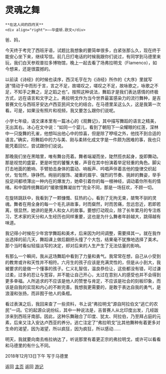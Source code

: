 # 灵魂之舞

```{tip} 
**在这人间的四月天**
<div align="right">——华盛顿.欧文</div>
```

爸、妈，

今天终于考完了西班牙语，试题比我想象的要简单很多，白紧张那么久，现在终于能安心坐下来，继续写信。前几日打电话的时候我跟你们说过，有同学到马德里来玩，我们白天参观普拉多博物馆，晚上一起去看了场弗拉明戈（Flamenco），如今想来，还是很震撼的。

以前读《诗经》的时候也读序，西汉毛亨在为《诗经》所作的《大序》里就写道“情动于中而形于言，言之不足，故嗟叹之，嗟叹之不足，故咏歌之，咏歌之不足，不知手之舞之，足之蹈之也”。按照这种说法，舞蹈才是我们表达感情的终极方式，远在语言和文字之上。弗拉明戈作为当今世界最富感染力的流行舞种，是吉普赛文化与西班牙安达卢西亚民间文化的结合。在马德里呆这么久，这是我第一次看。可是，如果没有照片和视频，我又要怎么跟你们说呢。

小学七年级，语文课本里有一篇冰心的《观舞记》，其中描写舞蹈的语言之精美，无出其右。冰心在文中说：“如同一个婴儿，看到了朝阳下一朵耀眼的红莲，深林中一只旋舞的孔雀，他想叫出他心中的惊喜，但是除了咿哑之外，他找不到合适的语言。”确实，将舞蹈中的力与美、刚与柔转化成文字是一件颇为困难的事，我也只能凭着回忆，尝试跟你们说说。

那晚我们坐在黑暗里，唯有舞台亮着。舞者端凝而坐，陡然揽衣起身，旋即舞动。那是视觉的盛宴，更是听觉的饕餮大餐，声音在其中扮演着举足轻重的角色。脚尖打击地面的脆响、手臂拍击身体的震动、响板声、吟唱声伴着吉他的旋律交织起伏，訇訇然，铮铮然。绚丽的服饰、凝重的眉宇、强烈的节奏、挑衅的舞姿，举手投足间都喷薄出一种内在的爆发力，她牵引着你的每一根神经，调动着你所有的情绪。和中国传统舞蹈的“缓歌慢舞凝丝竹”完全不同，那是一场狂欢，不顾一切。

在旋转跳跃中，我看到了一颗慷慨、狂热的心，看到了无拘无束，桀骜不驯的灵魂。舞者在用全身的每一个毛孔讲故事，时而粲然，时而苦痛，忽远忽近，若即若离，很显然，她讲的是男人和女人的故事。要想打动观众，除了长年累月的专注练习，艺术家的天分和人生经历也同样重要，这也是为什么舞者年龄越大，跳得越有味道。

我记得小时候在少年宫学舞蹈和美术，后来因为时间调整，需要择其一。就在我作出选择的前几天，舞蹈课上做后翻把头撞了个大包，结果毫不犹豫地选择了美术。那个当时看似轻描淡写的决定，却对后来的人生产生了无法估量的影响。

有那么一个瞬间，我从这场舞蹈中看到了力量和勇气。我常常在想，自己从小受到的教育或许和天性并不相符。六月生的孩子应该是充满灵性的，但是从小到大，我被要求的是做一个懂事的孩子。仁义礼智信，温良恭俭让，这些都没有错，可过谦过柔，过多的忍让与宽容，并不能让自己开心，太过在意别人的感受也并不会得到更多幸福。人所追求的不应该是他人的赞誉与肯定，不应该是社会的刻板印象，而该是自我的实现和内心的不断完善。我想我更需要的，是敢于表达自我的勇气，是浪漫和张扬，而非囿于他人的条框。

看过表演之后，我回来查了一些资料，书上说“弗拉明戈”源自阿拉伯文“逃亡的农民”一词。它的起源众说纷纭，其中一种说法是，吉普赛人从北印度出发，几经跋涉来到西班牙南部。因此，这种乐舞融合了印度、犹太、阿拉伯，乃至拜占庭的元素，后来又注入安达卢西亚的养分。逃亡注定了“弗拉明戈”比其他舞种有着更多对生命的渴望，因为渴望，所以疯狂，因为疯狂，所以感动……

明天，我就要向南去格拉纳达了，听说那里有着更正宗的弗拉明戈，或许可以看看和马德里的有什么不同。


2018年12月13日下午
写于马德里

返回 [主页](../../../intro.md)
返回 [游记](../../../posts/travelsall.md)